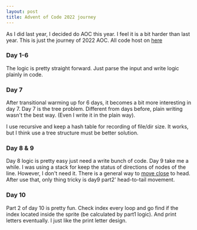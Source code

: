 ```yaml
---
layout: post
title: Advent of Code 2022 journey
---
```


As I did last year, I decided do AOC this year. I feel it is a bit harder than last year. This is just the journey of 2022 AOC. All code host on [here](https://github.com/ccqpein/AdventOfCode/tree/master/aoc2022)

### Day 1-6 ###

The logic is pretty straight forward. Just parse the input and write logic plainly in code. 

### Day 7 ###

After transitional warming up for 6 days, it becomes a bit more interesting in day 7. Day 7 is the tree problem. Different from days before, plain writing wasn't the best way. (Even I write it in the plain way). 

I use recursive and keep a hash table for recording of file/dir size. It works, but I think use a tree structure must be better solution.

### Day 8 & 9 ###

Day 8 logic is pretty easy just need a write bunch of code. Day 9 take me a while. I was using a stack for keep the status of directions of nodes of the line. However, I don't need it. There is a general way to [move close](https://github.com/ccqpein/AdventOfCode/blob/0b38c59520f876f562c4372f235a873acfab9c81/aoc2022/lisp-version/day9.lisp#L72) to head. After use that, only thing tricky is day9 part2' head-to-tail movement.

### Day 10 ###

Part 2 of day 10 is pretty fun. Check index every loop and go find if the index located inside the sprite (be calculated by part1 logic). And print letters eventually. I just like the print letter design. 



